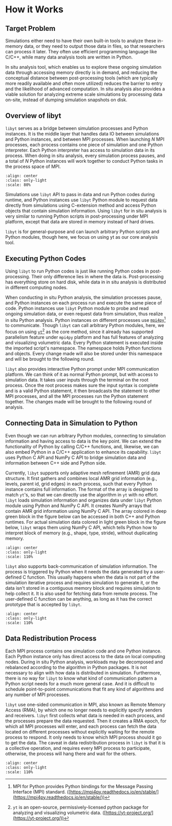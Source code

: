 # How it Works

## Target Problem

Simulations either need to have their own built-in tools to analyze these in-memory data,
or they need to output those data in files, so that researchers can process it later. They
often use efficient programming language like C/C++, while many data analysis tools are
written in Python.

In situ analysis tool, which enables us to explore these ongoing simulation data through
accessing memory directly is in demand, and reducing the conceptual distance between post-processing tools (which are typically more readily available and often more utilized) reduces
the barrier to entry and the likelihood of advanced computation. In situ analysis also provides
a viable solution for analyzing extreme scale simulations by processing data on-site, instead
of dumping simulation snapshots on disk.

## Overview of libyt
`libyt` serves as a bridge between simulation processes and Python instances.
It is the middle layer that handles data IO between simulations and Python instances, and between MPI processes.
When launching *N* MPI processes, each process contains one piece of simulation and one Python interpreter. 
Each Python interpreter has access to simulation data in its process.
When doing in situ analysis, every simulation process pauses, and a total of *N* Python instances will work together to conduct Python tasks in the process space of MPI.

```{image} _static/svg/Overview-light.svg
:align: center
:class: only-light
:scale: 80%
```

Simulations use `libyt` API to pass in data and run Python codes during runtime,
and Python instances use `libyt` Python module to request data directly from simulations
using C-extension method and access Python objects that contain simulation information. 
Using `libyt` for in situ analysis is very similar to running Python scripts in post-processing
under MPI platform, except that data are stored in memory instead of hard drives.

`libyt` is for general-purpose and can launch arbitrary Python scripts and Python modules,
though here, we focus on using yt as our core analysis tool.

## Executing Python Codes 

Using `libyt` to run Python codes is just like running Python codes in post-processing.
Their only difference lies in where the data is.
Post-processing has everything store on hard disk, while data in in situ analysis is distributed
in different computing nodes.

When conducting in situ Python analysis, the simulation processes pause,
and Python instances on each process run and execute the same piece of code. 
Python instances use `libyt` Python module to probe and read ongoing simulation data, 
or even request data from simulation, thus realize in situ Python analysis. 
Python instances on different processes use [`mpi4py`](https://mpi4py.readthedocs.io/en/stable/)[^1] to communicate.
Though `libyt` can call arbitrary Python modules, here, we focus on using [`yt`](https://yt-project.org/)[^2] as the core method, 
since it already has supported parallelism feature under `mpi4py` platform and has full features of analyzing
and visualizing volumetric data.
Every Python statement is executed inside the imported script's namespace.
The namespace holds Python functions and objects. Every change made will also be stored under this
namespace and will be brought to the following round.

`libyt` also provides interactive Python prompt under MPI communication platform. 
We can think of it as normal Python prompt, but with access to simulation data.
It takes user inputs through the terminal on the root process. 
Once the root process makes sure the input syntax is complete and is a valid Python statement, 
it then broadcasts the statement to other MPI processes, and all the MPI processes run the Python statement together. 
The changes made will be brought to the following round of analysis.

[^1]: MPI for Python provides Python bindings for the Message Passing Interface (MPI) standard. ([https://mpi4py.readthedocs.io/en/stable/](https://mpi4py.readthedocs.io/en/stable/))

[^2]: `yt` is an open-source, permissively-licensed python package for analyzing and visualizing volumetric data. ([https://yt-project.org/](https://yt-project.org/))

## Connecting Data in Simulation to Python

Even though we can run arbitrary Python modules, connecting to simulation information and having access to data is the key point. 
We can extend the functionality of Python by calling C/C++ functions, and, likewise, 
we can also embed Python in a C/C++ application to enhance its capability. 
`libyt` uses Python C API and NumPy C API to bridge simulation data and information between C++ side and Python side.

Currently, `libyt` supports only adaptive mesh refinement (AMR) grid data structure.
It first gathers and combines local AMR grid information
(e.g., levels, parent id, grid edges) in each process, such that every Python instance contains
full information.
The format of the array is designed to match `yt`'s, so that we can directly use the algorithm in `yt` with no effort.
`libyt` loads simulation information and organizes data under `libyt` Python module using Python and 
NumPy C API. 
It creates NumPy arrays that contain AMR grid information using NumPy C API. 
The array colored in deep green block in the figure below can be accessed in both C++ and Python runtimes. 
For actual simulation data colored in light green block in the figure below, `libyt` wraps them using NumPy C API, 
which tells Python how to interpret block of memory (e.g., shape, type, stride), without duplicating memory. 

```{image} _static/svg/PassInData-light.svg
:align: center
:class: only-light
:scale: 110%
```

`libyt` also supports back-communication of simulation information.
The process is triggered by Python when it needs the data generated by a user-defined C function. 
This usually happens when the data is not part of the simulation iterative process and requires simulation to generate it, or the data isn't stored in a contiguous memory block and requires simulation to help collect it.
It is also used for fetching data from remote process.
The user-defined C function can be anything, as long as it has the correct prototype that is accepted by `libyt`.

```{image} _static/svg/PythonAskData-light.svg
:align: center
:class: only-light
:scale: 110%
```

## Data Redistribution Process

Each MPI process contains one simulation code and one Python instance.
Each Python instance only has direct access to the data on local computing nodes.
During in situ Python analysis, workloads may be decomposed and rebalanced according 
to the algorithm in Python packages. 
It is not necessary to align with how data is distributed in simulation.
Furthermore, there is no way for `libyt` to know what kind of communication pattern a Python script needs for a much more general case. And it is difficult to schedule point-to-point communications that fit any kind of algorithms and any number of MPI processes. 

`libyt` use one-sided communication in MPI, also known as Remote Memory Access (RMA), by which one no longer needs to explicitly specify senders and receivers.
`libyt` first collects what data is needed in each process, and the processes prepare the data requested.
Then it creates a RMA epoch, for which all MPI processes will enter, and each process can fetch the data
located on different processes without explicitly waiting for the remote process to respond. 
It only needs to know which MPI process should it go to get the data.
The caveat in data redistribution process in `libyt` is that it is a collective operation, and requires every
MPI process to participate, otherwise, the process will hang there and wait for the others. 

```{image} _static/svg/RMA-light.svg
:align: center
:class: only-light
:scale: 110%
```

